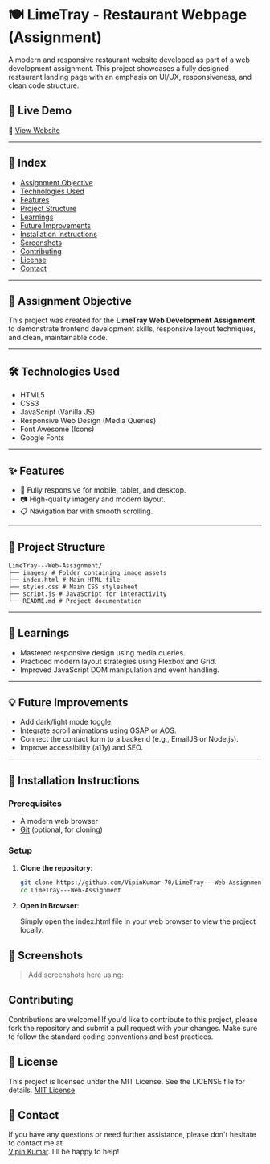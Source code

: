 # 🍽️ LimeTray - Restaurant Webpage (Assignment)

A modern and responsive restaurant website developed as part of a web development assignment. This project showcases a fully designed restaurant landing page with an emphasis on UI/UX, responsiveness, and clean code structure.

## 🚀 Live Demo

🔗 [View Website](https://your-deployment-link.com)

---

## 📑 Index

- [Assignment Objective](#-assignment-objective)
- [Technologies Used](#-technologies-used)
- [Features](#-features)
- [Project Structure](#-project-structure)
- [Learnings](#-learnings)
- [Future Improvements](#-future-improvements)
- [Installation Instructions](#-installation-instructions)
- [Screenshots](#-screenshots)
- [Contributing](#-contributing)
- [License](#-license)
- [Contact](#-contact)

---

## 📌 Assignment Objective

This project was created for the **LimeTray Web Development Assignment** to demonstrate frontend development skills, responsive layout techniques, and clean, maintainable code.

---

## 🛠️ Technologies Used

- HTML5
- CSS3
- JavaScript (Vanilla JS)
- Responsive Web Design (Media Queries)
- Font Awesome (Icons)
- Google Fonts

---

## ✨ Features

- 📱 Fully responsive for mobile, tablet, and desktop.
- 📷 High-quality imagery and modern layout.
- 📋 Navigation bar with smooth scrolling.

---

## 📂 Project Structure

```
LimeTray---Web-Assignment/
├── images/ # Folder containing image assets
├── index.html # Main HTML file
├── styles.css # Main CSS stylesheet
├── script.js # JavaScript for interactivity
└── README.md # Project documentation
```

---

## 🧠 Learnings

- Mastered responsive design using media queries.
- Practiced modern layout strategies using Flexbox and Grid.
- Improved JavaScript DOM manipulation and event handling.

---

## 💡 Future Improvements

- Add dark/light mode toggle.
- Integrate scroll animations using GSAP or AOS.
- Connect the contact form to a backend (e.g., EmailJS or Node.js).
- Improve accessibility (a11y) and SEO.

---

## 🔧 Installation Instructions

### Prerequisites

- A modern web browser
- [Git](https://git-scm.com/) (optional, for cloning)

### Setup

1. **Clone the repository**:

   ```bash
   git clone https://github.com/VipinKumar-70/LimeTray---Web-Assignment.git
   cd LimeTray---Web-Assignment
   ```

2. **Open in Browser**:

   Simply open the index.html file in your web browser to view the project locally.

## 📸 Screenshots

> Add screenshots here using:

## Contributing

Contributions are welcome! If you'd like to contribute to this project, please fork the repository and submit a pull request with your changes. Make sure to follow the standard coding conventions and best practices.

## 📜 License

This project is licensed under the MIT License. See the LICENSE file for details. [MIT License](LICENSE)

## 📩 Contact

If you have any questions or need further assistance, please don't hesitate to contact me at  
[Vipin Kumar](mailto:vipin70kr@gmail.com). I'll be happy to help!
